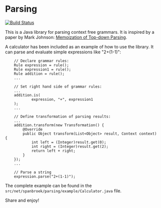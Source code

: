 Parsing
=======

[![Build Status](https://travis-ci.org/markspanbroek/parsing-java.svg?branch=master)](https://travis-ci.org/markspanbroek/parsing-java)

This is a Java library for parsing context free grammars. It is inspired by a
paper by Mark Johnson: [Memoization of Top-down Parsing][1].

A calculator has been included as an example of how to use the library. It can
parse and evaluate simple expressions like "2+(1-1)":

        // Declare grammar rules:
        Rule expression = rule();
        Rule expression1 = rule();
        Rule addition = rule();
        ...

        // Set right hand side of grammar rules:
        ...
        addition.is(
                expression, "+", expression1
        );
        ...

        // Define transformation of parsing results:
        ...
        addition.transform(new Transformation() {
            @Override
            public Object transform(List<Object> result, Context context) {
                int left = (Integer)result.get(0);
                int right = (Integer)result.get(2);
                return left + right;
            }
        });
        ...

        // Parse a string
        expression.parse("2+(1-1)");

The complete example can be found in the
`src/net/spanbroek/parsing/example/Calculator.java` file.

Share and enjoy!

[1]: http://arxiv.org/pdf/cmp-lg/9504016.pdf
